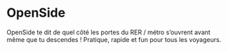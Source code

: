# OpenSide
OpenSide te dit de quel côté les portes du RER / métro s’ouvrent avant même que tu descendes ! Pratique, rapide et fun pour tous les voyageurs.
